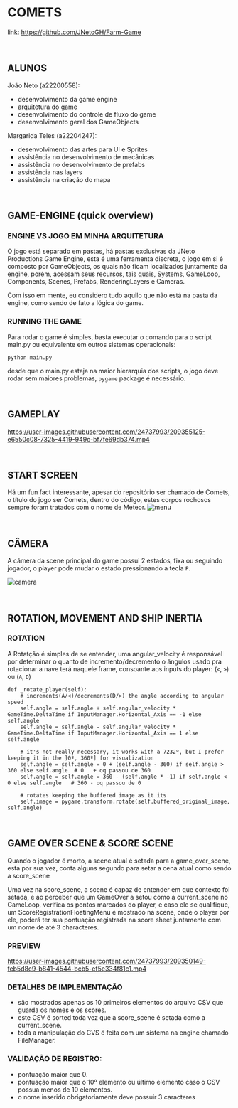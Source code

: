 # COMETS
link: https://github.com/JNetoGH/Farm-Game



<br>



## ALUNOS
João Neto (a22200558):
- desenvolvimento da game  engine
- arquitetura do game
- desenvolvimento do controle de fluxo do game
- desenvolvimento geral dos GameObjects

Margarida Teles (a22204247):
- desenvolvimento das artes para UI e Sprites
- assistência no desenvolvimento de mecânicas
- assistência no desenvolvimento de prefabs
- assistência nas layers
- assistência na criação do mapa



<br>



## GAME-ENGINE (quick overview)

### ENGINE VS JOGO EM MINHA ARQUITETURA
O jogo está separado em pastas, há pastas exclusivas da JNeto Productions Game Engine, esta é uma ferramenta discreta, o jogo em si é composto por GameObjects, os quais não ficam localizados juntamente da engine, porém, acessam seus recursos, tais quais, Systems, GameLoop, Components, Scenes, Prefabs, RenderingLayers e Cameras.

Com isso em mente, eu considero tudo aquilo que não está na pasta da engine, como sendo de fato a lógica do game.

### RUNNING THE GAME
Para rodar o game é simples, basta executar o comando para o script main.py ou equivalente em outros sistemas operacionais:
```
python main.py
```
desde que o main.py estaja na maior hierarquia dos scripts, o jogo deve rodar sem maiores problemas, `pygame` package é necessário.



<br>



## GAMEPLAY
https://user-images.githubusercontent.com/24737993/209355125-e6550c08-7325-4419-949c-bf7fe69db374.mp4



<br>



## START SCREEN
Há um fun fact interessante, apesar do repositório ser chamado de Comets, o título do jogo ser Comets, dentro do código, estes corpos rochosos sempre foram tratados com o nome de Meteor.
![menu](https://user-images.githubusercontent.com/24737993/209238918-09eef8db-9879-4f26-9f18-8bad728e03f1.gif)



<br>



## CÂMERA
A câmera da scene principal do game possui 2 estados, fixa ou seguindo jogador, o player pode mudar o estado pressionando a tecla `P`.

![camera](https://user-images.githubusercontent.com/24737993/209357547-23e83e27-829d-4834-8f2f-7f433586a8fe.gif)



<br>



## ROTATION, MOVEMENT AND SHIP INERTIA

### ROTATION
A Rotatção é simples de se entender, uma angular_velocity é responsável por determinar o quanto de incremento/decremento o ângulos usado pra rotacionar a nave terá naquele frame, consoante aos inputs do player: (`<`, `>`) ou (`A`, `D`)

```
def _rotate_player(self):
    # increments(A/<)/decrements(D/>) the angle according to angular speed
    self.angle = self.angle + self.angular_velocity * GameTime.DeltaTime if InputManager.Horizontal_Axis == -1 else self.angle
    self.angle = self.angle - self.angular_velocity * GameTime.DeltaTime if InputManager.Horizontal_Axis == 1 else self.angle

    # it's not really necessary, it works with a 7232º, but I prefer keeping it in the ]0º, 360º] for visualization
    self.angle = self.angle = 0 + (self.angle - 360) if self.angle > 360 else self.angle  # 0   + oq passou de 360
    self.angle = self.angle = 360 - (self.angle * -1) if self.angle < 0 else self.angle   # 360 - oq passou de 0

    # rotates keeping the buffered image as it its
    self.image = pygame.transform.rotate(self.buffered_original_image, self.angle)
```


<br>



## GAME OVER SCENE & SCORE SCENE
Quando o jogador é morto, a scene atual é setada para a game_over_scene, esta por sua vez, conta alguns segundo para setar a cena atual como sendo a score_scene

Uma vez na score_scene, a scene é capaz de entender em que contexto foi setada, e ao perceber que um GameOver a setou como a current_scene no GameLoop, verifica os pontos marcados do player, e caso ele se qualifique, um ScoreRegistrationFloatingMenu é mostrado na scene, onde o player por ele, poderá ter sua pontuação registrada na score sheet juntamente com um nome de até 3 characteres.

### PREVIEW

https://user-images.githubusercontent.com/24737993/209350149-feb5d8c9-b841-4544-bcb5-ef5e334f81c1.mp4


### DETALHES DE IMPLEMENTAÇÃO
* são mostrados apenas os 10 primeiros elementos do arquivo CSV que guarda os nomes e os scores.
* este CSV é sorted toda vez que a score_scene é setada como a current_scene.
* toda a manipulação do CVS é feita com um sistema na engine chamado FileManager.

### VALIDAÇÃO DE REGISTRO:
* pontuação maior que 0.
* pontuação maior que o 10º elemento ou último elemento caso o CSV possua menos de 10 elementos.
* o nome inserido obrigatoriamente deve possuir 3 caracteres


